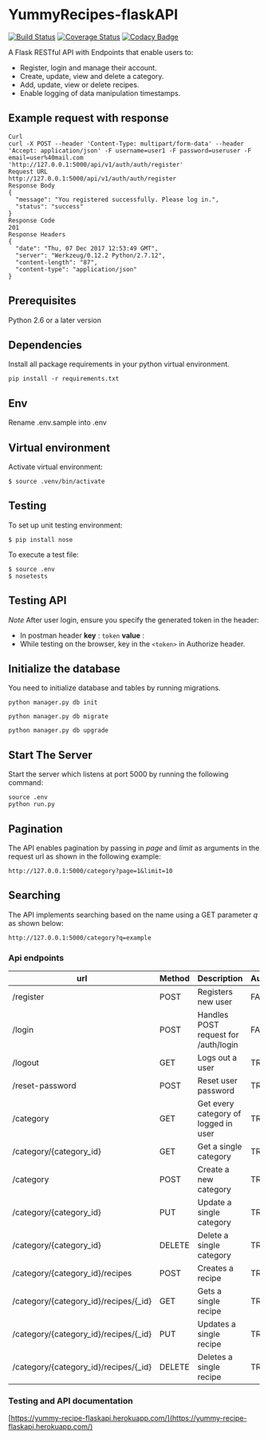 # YummyRecipes-flaskAPI
[![Build Status](https://travis-ci.org/JoyyToo/YummyRecipes-flaskAPI.svg?branch=master)](https://travis-ci.org/JoyyToo/YummyRecipes-flaskAPI) [![Coverage Status](https://coveralls.io/repos/github/JoyyToo/YummyRecipes-flaskAPI/badge.svg)](https://coveralls.io/github/JoyyToo/YummyRecipes-flaskAPI) [![Codacy Badge](https://api.codacy.com/project/badge/Grade/0d508bcb432b4ca983a56ee409e42549)](https://www.codacy.com/app/JoyyToo/YummyRecipes-flaskAPI?utm_source=github.com&amp;utm_medium=referral&amp;utm_content=JoyyToo/YummyRecipes-flaskAPI&amp;utm_campaign=Badge_Grade)

A Flask RESTful API with Endpoints that enable users to:

- Register, login and manage their account.
- Create, update, view and delete a category.
- Add, update, view or delete recipes.
- Enable logging of data manipulation timestamps.

## Example request with response
```
Curl
curl -X POST --header 'Content-Type: multipart/form-data' --header 'Accept: application/json' -F username=user1 -F password=useruser -F email=user%40mail.com  'http://127.0.0.1:5000/api/v1/auth/auth/register'
Request URL
http://127.0.0.1:5000/api/v1/auth/auth/register
Response Body
{
  "message": "You registered successfully. Please log in.",
  "status": "success"
}
Response Code
201
Response Headers
{
  "date": "Thu, 07 Dec 2017 12:53:49 GMT",
  "server": "Werkzeug/0.12.2 Python/2.7.12",
  "content-length": "87",
  "content-type": "application/json"
}
```

## Prerequisites

Python 2.6 or a later version

## Dependencies
Install all package requirements in your python virtual environment.
```
pip install -r requirements.txt
```
## Env
Rename .env.sample into .env

## Virtual environment
Activate virtual environment:

```
$ source .venv/bin/activate
```

## Testing
To set up unit testing environment:

```
$ pip install nose
```

To execute a test file:

```
$ source .env
$ nosetests
```

## Testing API

*Note* After user login, ensure you  specify the generated token in the header:

- In postman header **key** : `token` **value** : <token>
- While testing on the browser, key in the `<token>` in Authorize header.

## Initialize the database
You need to initialize database and tables by running migrations.

```
python manager.py db init

python manager.py db migrate

python manager.py db upgrade

```

## Start The Server
Start the server which listens at port 5000 by running the following command:
```
source .env
python run.py
```

## Pagination

The API enables pagination by passing in *page* and *limit* as arguments in the request url as shown in the following example:

```
http://127.0.0.1:5000/category?page=1&limit=10

```

## Searching

The API implements searching based on the name using a GET parameter *q* as shown below:

```
http://127.0.0.1:5000/category?q=example
```


### Api endpoints

| url | Method|  Description| Authentication |
| --- | --- | --- | --- |
| /register | POST | Registers new user | FALSE
| /login | POST | Handles POST request for /auth/login | FALSE
| /logout | GET | Logs out a user | TRUE
| /reset-password | POST | Reset user password | TRUE
| /category | GET | Get every category of logged in user|TRUE
| /category/{category_id} | GET | Get a single category|TRUE
| /category | POST | Create a new category|TRUE
| /category/{category_id}  | PUT | Update a single category|TRUE
| /category/{category_id} | DELETE | Delete a single category|TRUE
| /category/{category_id}/recipes | POST | Creates a recipe|TRUE
| /category/{category_id}/recipes/{_id} | GET | Gets a single recipe|TRUE
| /category/{category_id}/recipes/{_id} | PUT | Updates a single recipe|TRUE
| /category/{category_id}/recipes/{_id} | DELETE | Deletes a single recipe|TRUE


### Testing and API documentation

[https://yummy-recipe-flaskapi.herokuapp.com/](https://yummy-recipe-flaskapi.herokuapp.com/)
